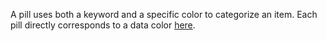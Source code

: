 A pill uses both a keyword and a specific color to categorize an item. Each pill directly corresponds to a data color <a href="https://playbook.powerapp.cloud/visual_guidelines/colors" target="_blank">here</a>.